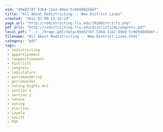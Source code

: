 ```yaml
---
uid: "d9e0274f-53b4-11e2-89ed-5c969d8d366f"
title: "All About Redistricting -- New District Lines"
created: "2012-07-09 13:16:24"
page_url: "http://redistricting.lls.edu/2010districts.php"
pdf_urls: "http://redistricting.lls.edu/districts/ALcongress.pdf"
local_pdf: "../../hrwgc-pdf/data/d9e0274f-53b4-11e2-89ed-5c969d8d366f-all-about-redistricting-new-district-lines.pdf"
filename: "All About Redistricting -- New District Lines.html"
category: "pdf"
tags: 
 - redistricting
 - apportionment
 - reapportionment
 - districts
 - congress
 - legislature
 - gerrymandering
 - gerrymander
 - Voting Rights Act
 - section 5
 - section 2
 - census
 - voting
 - election
 - Loyola
 - Levitt
 - PDF
---
```

